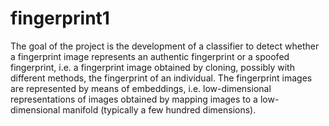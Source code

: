 ﻿# fingerprint1
The goal of the project is the development of a classifier to detect whether a fingerprint image represents an authentic fingerprint or a spoofed fingerprint, i.e. a fingerprint image obtained by cloning, possibly with different methods, the fingerprint of an individual. The fingerprint images are represented by means of embeddings, i.e. low-dimensional representations of images obtained by mapping images to a low-dimensional manifold (typically a few hundred dimensions).
